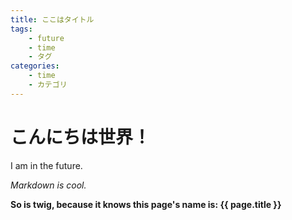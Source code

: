 ```yaml
---
title: ここはタイトル
tags:
    - future
    - time
    - タグ
categories:
    - time
    - カテゴリ
---
```


# こんにちは世界！

I am in the future.

*Markdown is cool.*

**So is twig, because it knows this page's name is: {{ page.title }}**
